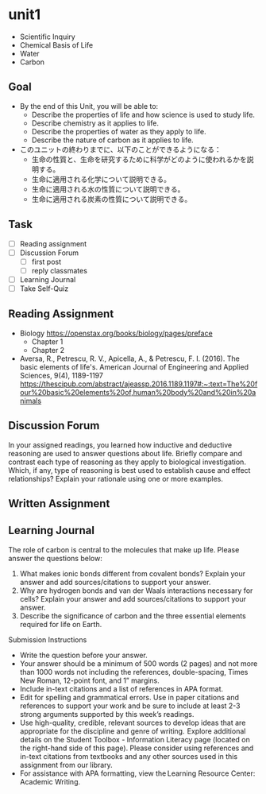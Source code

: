 # unit1

- Scientific Inquiry
- Chemical Basis of Life
- Water
- Carbon

## Goal

- By the end of this Unit, you will be able to:
  - Describe the properties of life and how science is used to study life.
  - Describe chemistry as it applies to life.
  - Describe the properties of water as they apply to life.
  - Describe the nature of carbon as it applies to life.
- このユニットの終わりまでに、以下のことができるようになる：
  - 生命の性質と、生命を研究するために科学がどのように使われるかを説明する。
  - 生命に適用される化学について説明できる。
  - 生命に適用される水の性質について説明できる。
  - 生命に適用される炭素の性質について説明できる。

## Task

- [ ] Reading assignment
- [ ] Discussion Forum
  - [ ] first post
  - [ ] reply classmates
- [ ] Learning Journal
- [ ] Take Self-Quiz

## Reading Assignment

- Biology <https://openstax.org/books/biology/pages/preface>
  - Chapter 1
  - Chapter 2
- Aversa, R., Petrescu, R. V., Apicella, A., & Petrescu, F. I. (2016). The basic elements of life's. American Journal of Engineering and Applied Sciences, 9(4), 1189-1197  <https://thescipub.com/abstract/ajeassp.2016.1189.1197#:~:text=The%20four%20basic%20elements%20of,human%20body%20and%20in%20animals>

## Discussion Forum

In your assigned readings, you learned how inductive and deductive reasoning are used to answer questions about life. Briefly compare and contrast each type of reasoning as they apply to biological investigation. Which, if any, type of reasoning is best used to establish cause and effect relationships? Explain your rationale using one or more examples.

## Written Assignment

## Learning Journal

The role of carbon is central to the molecules that make up life. Please answer the questions below:  

1. What makes ionic bonds different from covalent bonds? Explain your answer and add sources/citations to support your answer.  
2. Why are hydrogen bonds and van der Waals interactions necessary for cells? Explain your answer and add sources/citations to support your answer.  
3. Describe the significance of carbon and the three essential elements required for life on Earth.

Submission Instructions

- Write the question before your answer.
- Your answer should be a minimum of 500 words (2 pages) and not more than 1000 words not including the references, double-spacing, Times New Roman, 12-point font, and 1” margins.  
- Include in-text citations and a list of references in APA format.
- Edit for spelling and grammatical errors. Use in paper citations and references to support your work and be sure to include at least 2-3 strong arguments supported by this week’s readings.  
- Use high-quality, credible, relevant sources to develop ideas that are appropriate for the discipline and genre of writing.  Explore additional details on the Student Toolbox - Information Literacy page (located on the right-hand side of this page). Please consider using references and in-text citations from textbooks and any other sources used in this assignment from our library.
- For assistance with APA formatting, view the Learning Resource Center: Academic Writing.  
